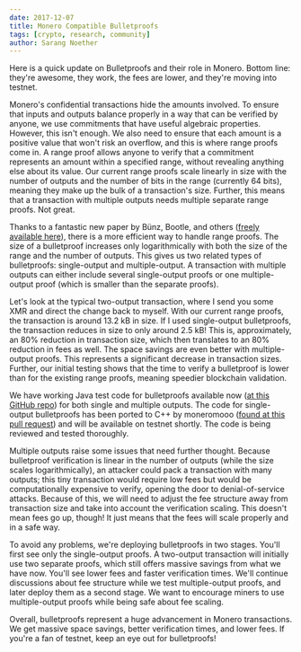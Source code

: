```yaml
---
date: 2017-12-07
title: Monero Compatible Bulletproofs
tags: [crypto, research, community]
author: Sarang Noether
---
```


Here is a quick update on Bulletproofs and their role in Monero. Bottom line: they're awesome, they work, the fees are lower, and they're moving into testnet.  

Monero's confidential transactions hide the amounts involved. To ensure that inputs and outputs balance properly in a way that can be verified by anyone, we use commitments that have useful algebraic properties. However, this isn't enough. We also need to ensure that each amount is a positive value that won't risk an overflow, and this is where range proofs come in. A range proof allows anyone to verify that a commitment represents an amount within a specified range, without revealing anything else about its value. Our current range proofs scale linearly in size with the number of outputs and the number of bits in the range (currently 64 bits), meaning they make up the bulk of a transaction's size. Further, this means that a transaction with multiple outputs needs multiple separate range proofs. Not great.  

Thanks to a fantastic new paper by Bünz, Bootle, and others ([freely available here](https://web.stanford.edu/~buenz/pubs/bulletproofs.pdf)), there is a more efficient way to handle range proofs. The size of a bulletproof increases only logarithmically with both the size of the range and the number of outputs. This gives us two related types of bulletproofs: single-output and multiple-output. A transaction with multiple outputs can either include several single-output proofs or one multiple-output proof (which is smaller than the separate proofs).  

Let's look at the typical two-output transaction, where I send you some XMR and direct the change back to myself. With our current range proofs, the transaction is around 13.2 kB in size. If I used single-output bulletproofs, the transaction reduces in size to only around 2.5 kB! This is, approximately, an 80% reduction in transaction size, which then translates to an 80% reduction in fees as well. The space savings are even better with multiple-output proofs. This represents a significant decrease in transaction sizes. Further, our initial testing shows that the time to verify a bulletproof is lower than for the existing range proofs, meaning speedier blockchain validation.  

We have working Java test code for bulletproofs available now ([at this GitHub repo](https://github.com/b-g-goodell/research-lab/tree/master/source-code/StringCT-java/src/how/monero/hodl/bulletproof)) for both single and multiple outputs. The code for single-output bulletproofs has been ported to C++ by moneromooo ([found at this pull request](https://github.com/monero-project/monero/pull/2883)) and will be available on testnet shortly. The code is being reviewed and tested thoroughly.  

Multiple outputs raise some issues that need further thought. Because bulletproof verification is linear in the number of outputs (while the size scales logarithmically), an attacker could pack a transaction with many outputs; this tiny transaction would require low fees but would be computationally expensive to verify, opening the door to denial-of-service attacks. Because of this, we will need to adjust the fee structure away from transaction size and take into account the verification scaling. This doesn't mean fees go up, though! It just means that the fees will scale properly and in a safe way.  

To avoid any problems, we're deploying bulletproofs in two stages. You'll first see only the single-output proofs. A two-output transaction will initially use two separate proofs, which still offers massive savings from what we have now. You'll see lower fees and faster verification times. We'll continue discussions about fee structure while we test multiple-output proofs, and later deploy them as a second stage. We want to encourage miners to use multiple-output proofs while being safe about fee scaling.  

Overall, bulletproofs represent a huge advancement in Monero transactions. We get massive space savings, better verification times, and lower fees. If you're a fan of testnet, keep an eye out for bulletproofs!  
